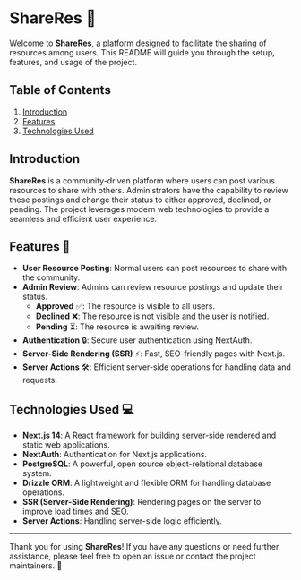 # ShareRes 🎉

Welcome to **ShareRes**, a platform designed to facilitate the sharing of resources among users. This README will guide you through the setup, features, and usage of the project.

## Table of Contents

1. [Introduction](#introduction)
2. [Features](#features)
3. [Technologies Used](#technologies-used)

## Introduction

**ShareRes** is a community-driven platform where users can post various resources to share with others. Administrators have the capability to review these postings and change their status to either approved, declined, or pending. The project leverages modern web technologies to provide a seamless and efficient user experience.

## Features 🌟

- **User Resource Posting**: Normal users can post resources to share with the community.
- **Admin Review**: Admins can review resource postings and update their status.
  - **Approved** ✅: The resource is visible to all users.
  - **Declined** ❌: The resource is not visible and the user is notified.
  - **Pending** ⏳: The resource is awaiting review.
- **Authentication** 🔒: Secure user authentication using NextAuth.
- **Server-Side Rendering (SSR)** ⚡: Fast, SEO-friendly pages with Next.js.
- **Server Actions** 🛠️: Efficient server-side operations for handling data and requests.

## Technologies Used 💻

- **Next.js 14**: A React framework for building server-side rendered and static web applications.
- **NextAuth**: Authentication for Next.js applications.
- **PostgreSQL**: A powerful, open source object-relational database system.
- **Drizzle ORM**: A lightweight and flexible ORM for handling database operations.
- **SSR (Server-Side Rendering)**: Rendering pages on the server to improve load times and SEO.
- **Server Actions**: Handling server-side logic efficiently.

---

Thank you for using **ShareRes**! If you have any questions or need further assistance, please feel free to open an issue or contact the project maintainers. 🙌
